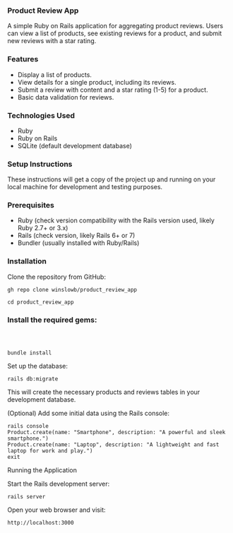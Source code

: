 ### Product Review App

A simple Ruby on Rails application for aggregating product reviews. Users can view a list of products, see existing reviews for a product, and submit new reviews with a star rating.

### Features
- Display a list of products.
- View details for a single product, including its reviews.
- Submit a review with content and a star rating (1-5) for a product.
- Basic data validation for reviews.

### Technologies Used
- Ruby
- Ruby on Rails
- SQLite (default development database)

### Setup Instructions

These instructions will get a copy of the project up and running on your local machine for development and testing purposes.

### Prerequisites
- Ruby (check version compatibility with the Rails version used, likely Ruby 2.7+ or 3.x)
- Rails (check version, likely Rails 6+ or 7)
- Bundler (usually installed with Ruby/Rails)

### Installation
Clone the repository from GitHub:

```
gh repo clone winslowb/product_review_app

cd product_review_app
```

### Install the required gems:
```
```
```
```
```

bundle install 
```

Set up the database:

```
rails db:migrate
```

This will create the necessary products and reviews tables in your development database.

(Optional) Add some initial data using the Rails console:
```
rails console
Product.create(name: "Smartphone", description: "A powerful and sleek smartphone.")
Product.create(name: "Laptop", description: "A lightweight and fast laptop for work and play.")
exit
```

Running the Application

Start the Rails development server:
```
rails server
```
Open your web browser and visit:
```
http://localhost:3000

